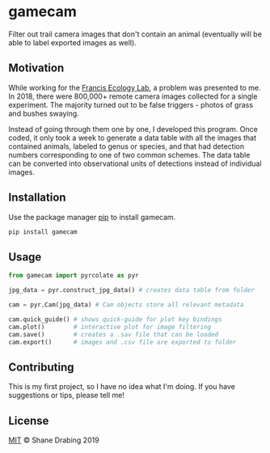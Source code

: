 # gamecam
Filter out trail camera images that don't contain an animal (eventually will be able to label exported images as well).

## Motivation
While working for the [Francis Ecology Lab](https://francisecologylab.wixsite.com/francislab), a problem was presented to me. In 2018, there were 800,000+ remote camera images collected for a single experiment. The majority turned out to be false triggers - photos of grass and bushes swaying.

Instead of going through them one by one, I developed this program. Once coded, it only took a week to generate a data table with all the images that contained animals, labeled to genus or species, and that had detection numbers corresponding to one of two common schemes. The data table can be converted into observational units of detections instead of individual images.

## Installation
Use the package manager [pip](https://pip.pypa.io/en/stable/) to install gamecam.

```bash
pip install gamecam
```

## Usage
```python
from gamecam import pyrcolate as pyr

jpg_data = pyr.construct_jpg_data() # creates data table from folder

cam = pyr.Cam(jpg_data) # Cam objects store all relevant metadata

cam.quick_guide() # shows quick-guide for plot key bindings
cam.plot()        # interactive plot for image filtering
cam.save()        # creates a .sav file that can be loaded
cam.export()      # images and .csv file are exported to folder
```

## Contributing
This is my first project, so I have no idea what I'm doing.
If you have suggestions or tips, please tell me!

## License
[MIT](https://choosealicense.com/licenses/mit/) © Shane Drabing 2019